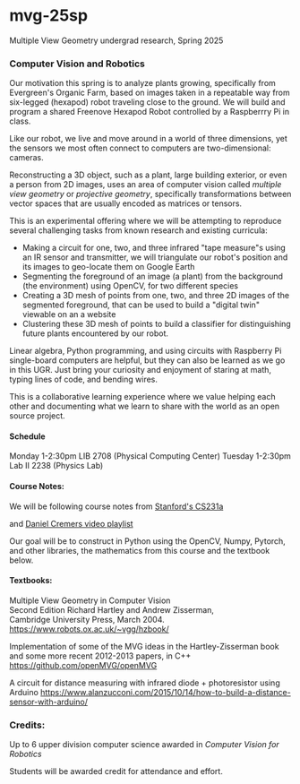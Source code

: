 # mvg-25sp
Multiple View Geometry undergrad research, Spring 2025


### Computer Vision and Robotics

Our motivation this spring is to analyze plants growing, specifically from Evergreen's Organic Farm, based on images taken in a repeatable way from six-legged (hexapod) robot traveling close to the ground. We will build and program a shared Freenove Hexapod Robot controlled by a Raspberrry Pi in class.

Like our robot, we live and move around in a world of three dimensions, yet the sensors we most often connect to computers are two-dimensional: cameras.

Reconstructing a 3D object, such as a plant, large building exterior, or even a person from 2D images, uses an area of computer vision called *multiple view geometry* or *projective geometry*, specifically transformations between vector spaces that are usually encoded as matrices or tensors.

This is an experimental offering where we will be attempting to reproduce several challenging tasks from known research and existing curricula:
* Making a circuit for one, two, and three infrared "tape measure"s using an IR sensor and transmitter, we will  triangulate our robot's position and its images to geo-locate them on Google Earth
* Segmenting the foreground of an image (a plant) from the background (the environment) using OpenCV, for two different species
* Creating a 3D mesh of points from one, two, and three 2D images of the segmented foreground, that can be used to build a "digital twin" viewable on an a website
* Clustering these 3D mesh of points to build a classifier for distinguishing future plants encountered by our robot.

Linear algebra, Python programming, and using circuits with Raspberry Pi single-board computers are helpful, but they can also be learned as we go in this UGR. Just bring your curiosity and enjoyment of staring at math, typing lines of code, and bending wires.

This is a collaborative learning experience where we value helping each other and documenting what we learn to share with the world as an open source project.
#### Schedule

Monday 1-2:30pm LIB 2708 (Physical Computing Center)
Tuesday 1-2:30pm Lab II 2238 (Physics Lab)
#### Course Notes:

We will be following course notes from [Stanford's CS231a](https://web.stanford.edu/class/cs231a/course_notes.html)

and [Daniel Cremers video playlist](https://www.youtube.com/playlist?list=PLTBdjV_4f-EJn6udZ34tht9EVIW7lbeo4) 

Our goal will be to construct in Python using the OpenCV, Numpy, Pytorch, and other libraries, the mathematics from this course and the textbook below.

#### Textbooks:

Multiple View Geometry in Computer Vision  
Second Edition
Richard Hartley and Andrew Zisserman,  
Cambridge University Press, March 2004.
https://www.robots.ox.ac.uk/~vgg/hzbook/

Implementation of some of the MVG ideas in the Hartley-Zisserman book and some more recent 2012-2013 papers, in C++
https://github.com/openMVG/openMVG

A circuit for distance measuring with infrared diode + photoresistor using Arduino
https://www.alanzucconi.com/2015/10/14/how-to-build-a-distance-sensor-with-arduino/

### Credits:
Up to 6 upper division computer science awarded in *Computer Vision for Robotics*

 Students will be awarded credit for attendance and effort.
